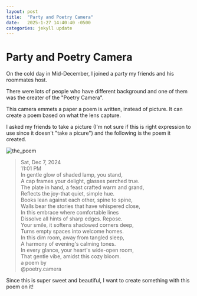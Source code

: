 ```yaml
---
layout: post
title:  "Party and Poetry Camera"
date:   2025-1-27 14:40:40 -0500
categories: jekyll update
---
```


# Party and Poetry Camera

On the cold day in Mid-December, I joined a party my friends and his roommates host.

There were lots of people who have different background and one of them was the creater of the "Poetry Camera".


This camera emmets a paper a poem is written, instead of picture. It can create a poem based on what the lens capture.

I asked my friends to take a picture (I'm not sure if this is right expression to use since it doesn't "take a picure") and the following is the poem it created.

![the_poem](/assets/img/2025/1/27/IMG_4215.JPG "the poem")


>Sat, Dec 7, 2024  
11:01 PM  
In gentle glow of shaded lamp, you stand,  
A cap frames your delight, glasses perched true.  
The plate in hand, a feast crafted warm and grand,  
Reflects the joy-that quiet, simple hue.  
Books lean against each other, spine to spine,  
Walls bear the stories that have whispered close,  
In this embrace where comfortable lines  
Dissolve all hints of sharp edges. Repose.  
Your smile, it softens shadowed corners deep,  
Turns empty spaces into welcome homes.  
In this dim room, away from tangled sleep,  
A harmony of evening's calming tones.  
In every glance, your heart's wide-open room,  
That gentle vibe, amidst this cozy bloom.  
a poem by  
@poetry.camera


Since this is super sweet and beautiful, I want to create something with this poem on it!

